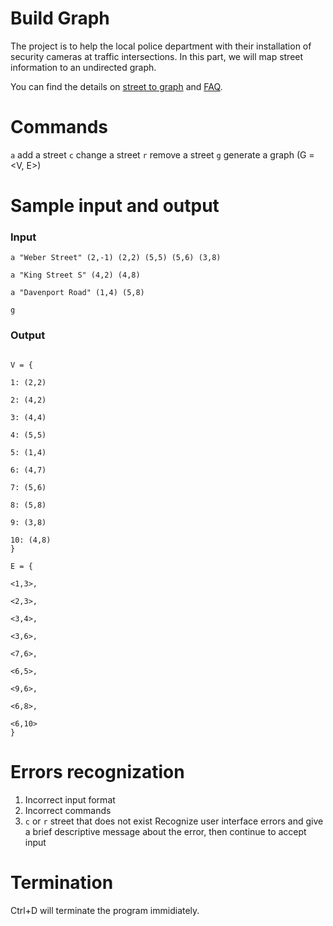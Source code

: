 # Build Graph
The project is to help the local police department with their installation of security cameras at traffic intersections. In this part, we will map street information to an undirected graph.

You can find the details on [street to graph](https://github.com/QuanyuWANG96/Security-Cameras-System-for-Streets/blob/master/BuildGraph/ece650.a1.pdf) and [FAQ](https://github.com/QuanyuWANG96/Security-Cameras-System-for-Streets/blob/master/BuildGraph/ece650.a1.faq.pdf).

# Commands
`a` add a street
`c` change a street
`r` remove a street
`g` generate a graph (G = <V, E>)

# Sample input and output
### Input

```
a "Weber Street" (2,-1) (2,2) (5,5) (5,6) (3,8)

a "King Street S" (4,2) (4,8)

a "Davenport Road" (1,4) (5,8)

g
```

### Output
```

V = {

1: (2,2)

2: (4,2)

3: (4,4)

4: (5,5)

5: (1,4)

6: (4,7)

7: (5,6)

8: (5,8)

9: (3,8)

10: (4,8)
}

E = {

<1,3>,

<2,3>,

<3,4>,

<3,6>,

<7,6>,

<6,5>,

<9,6>,

<6,8>,

<6,10>
}
```

# Errors recognization
1. Incorrect input format
2. Incorrect commands
3. `c` or `r` street that does not exist Recognize user interface errors and give a brief descriptive message about the error, then continue to accept input

# Termination
Ctrl+D will terminate the program immidiately.
